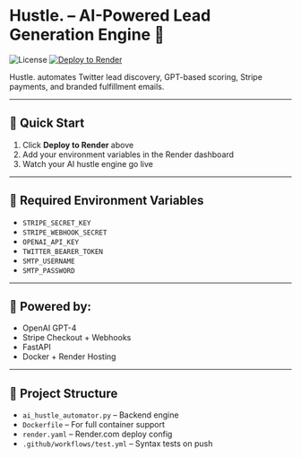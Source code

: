 # Hustle. – AI-Powered Lead Generation Engine 🚀

![License](https://img.shields.io/badge/license-MIT-green)
[![Deploy to Render](https://render.com/images/deploy-to-render-button.svg)](https://render.com/deploy?repo=https://github.com/DarkhawkJP99/hustle)

Hustle. automates Twitter lead discovery, GPT-based scoring, Stripe payments, and branded fulfillment emails.

---

## 🔧 Quick Start

1. Click **Deploy to Render** above
2. Add your environment variables in the Render dashboard
3. Watch your AI hustle engine go live

---

## 🔐 Required Environment Variables

- `STRIPE_SECRET_KEY`
- `STRIPE_WEBHOOK_SECRET`
- `OPENAI_API_KEY`
- `TWITTER_BEARER_TOKEN`
- `SMTP_USERNAME`
- `SMTP_PASSWORD`

---

## 🧠 Powered by:
- OpenAI GPT-4
- Stripe Checkout + Webhooks
- FastAPI
- Docker + Render Hosting

---

## 📂 Project Structure

- `ai_hustle_automator.py` – Backend engine
- `Dockerfile` – For full container support
- `render.yaml` – Render.com deploy config
- `.github/workflows/test.yml` – Syntax tests on push

